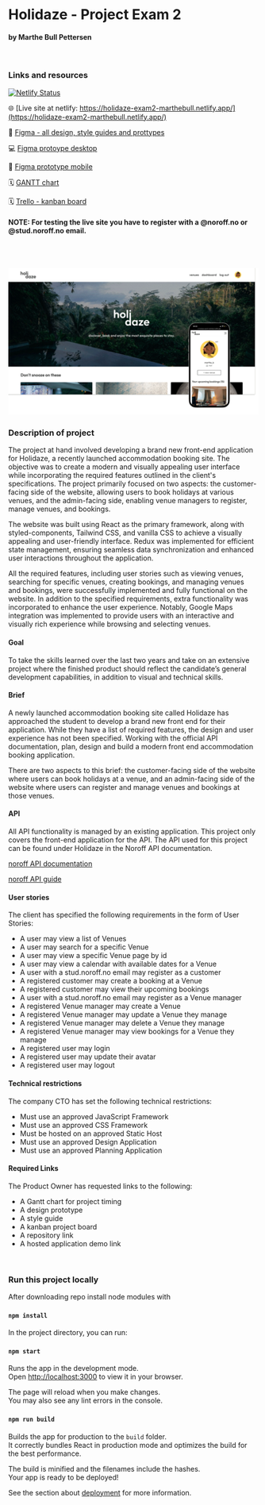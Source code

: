 # Holidaze - Project Exam 2
####  by Marthe Bull Pettersen

<br />

### Links and resources

[![Netlify Status](https://api.netlify.com/api/v1/badges/664fdbcf-26ab-41d9-aad5-654d1f22daca/deploy-status)](https://app.netlify.com/sites/holidaze-exam2-marthebull/deploys)


🌐  [Live site at netlify: https://holidaze-exam2-marthebull.netlify.app/](https://holidaze-exam2-marthebull.netlify.app/)

🎨  [Figma - all design, style guides and prottypes ](https://www.figma.com/file/Ni3F6q6WPG0vyp5yeZKXgS/Holidaze?type=design&node-id=105-9944&t=1n8x341Ph2Ro5c59-0)

💻  [Figma protoype desktop](https://www.figma.com/proto/Ni3F6q6WPG0vyp5yeZKXgS/Holidaze?type=design&node-id=27-222&scaling=min-zoom&page-id=23%3A328&starting-point-node-id=27%3A222)

📱  [Figma prototype mobile](https://www.figma.com/proto/Ni3F6q6WPG0vyp5yeZKXgS/Holidaze?type=design&node-id=88-6426&scaling=scale-down&page-id=64%3A2283&starting-point-node-id=88%3A6426)

🗓️  [GANTT chart](https://www.figma.com/file/Ni3F6q6WPG0vyp5yeZKXgS/Holidaze?type=design&node-id=150-15470&t=1n8x341Ph2Ro5c59-0)

🗓️  [Trello - kanban board](https://trello.com/b/ntRkCA5a/eksamen-2)

#### NOTE: For testing the live site you have to register with a @noroff.no or @stud.noroff.no email.
<br />
<br />

![Site preview](https://github.com/marthebull/exam-2/blob/main/public/images/holidaze-display.png?raw=true)

### Description of project

The project at hand involved developing a brand new front-end application for Holidaze, a recently launched accommodation booking site. The objective was to create a modern and visually appealing user interface while incorporating the required features outlined in the client's specifications. The project primarily focused on two aspects: the customer-facing side of the website, allowing users to book holidays at various venues, and the admin-facing side, enabling venue managers to register, manage venues, and bookings.

The website was built using React as the primary framework, along with styled-components, Tailwind CSS, and vanilla CSS to achieve a visually appealing and user-friendly interface. Redux was implemented for efficient state management, ensuring seamless data synchronization and enhanced user interactions throughout the application.

All the required features, including user stories such as viewing venues, searching for specific venues, creating bookings, and managing venues and bookings, were successfully implemented and fully functional on the website. In addition to the specified requirements, extra functionality was incorporated to enhance the user experience. Notably, Google Maps integration was implemented to provide users with an interactive and visually rich experience while browsing and selecting venues.


#### Goal

To take the skills learned over the last two years and take on an extensive project where the finished product should reflect the candidate’s general development capabilities, in addition to visual and technical skills.


#### Brief

A newly launched accommodation booking site called Holidaze has approached the student to develop a brand new front end for their application. While they have a list of required features, the design and user experience has not been specified. Working with the official API documentation, plan, design and build a modern front end accommodation booking application.

There are two aspects to this brief: the customer-facing side of the website where users can book holidays at a venue, and an admin-facing side of the website where users can register and manage venues and bookings at those venues.

#### API 

All API functionality is managed by an existing application. This project only covers the front-end application for the API.
The API used for this project can be found under Holidaze in the Noroff API documentation.

[noroff API documentation](https://nf-api.onrender.com/docs/static/index.html#/)

[noroff API guide](https://docs.noroff.dev/)


#### User stories

The client has specified the following requirements in the form of User Stories:

- A user may view a list of Venues
- A user may search for a specific Venue
- A user may view a specific Venue page by id
- A user may view a calendar with available dates for a Venue
- A user with a stud.noroff.no email may register as a customer
- A registered customer may create a booking at a Venue
- A registered customer may view their upcoming bookings
- A user with a stud.noroff.no email may register as a Venue manager
- A registered Venue manager may create a Venue
- A registered Venue manager may update a Venue they manage
- A registered Venue manager may delete a Venue they manage
- A registered Venue manager may view bookings for a Venue they manage
- A registered user may login
- A registered user may update their avatar
- A registered user may logout

#### Technical restrictions

The company CTO has set the following technical restrictions:

- Must use an approved JavaScript Framework
- Must use an approved CSS Framework
- Must be hosted on an approved Static Host
- Must use an approved Design Application
- Must use an approved Planning Application


#### Required Links

The Product Owner has requested links to the following:

- A Gantt chart for project timing
- A design prototype
- A style guide
- A kanban project board
- A repository link
- A hosted application demo link

<br />

### Run this project locally

After downloading repo install node modules with 

#### `npm install`

In the project directory, you can run:

#### `npm start`

Runs the app in the development mode.\
Open [http://localhost:3000](http://localhost:3000) to view it in your browser.

The page will reload when you make changes.\
You may also see any lint errors in the console.


#### `npm run build`

Builds the app for production to the `build` folder.\
It correctly bundles React in production mode and optimizes the build for the best performance.

The build is minified and the filenames include the hashes.\
Your app is ready to be deployed!

See the section about [deployment](https://facebook.github.io/create-react-app/docs/deployment) for more information.
